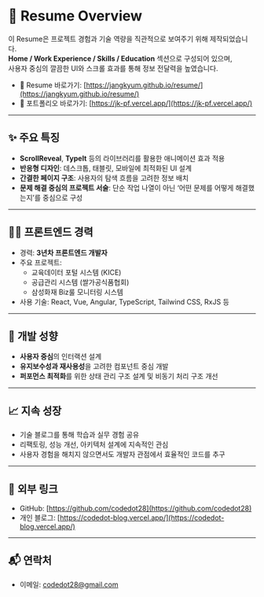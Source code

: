 # 💼 Resume Overview

이 Resume은 프로젝트 경험과 기술 역량을 직관적으로 보여주기 위해 제작되었습니다.  
**Home / Work Experience / Skills / Education** 섹션으로 구성되어 있으며,<br/>
사용자 중심의 깔끔한 UI와 스크롤 효과를 통해 정보 전달력을 높였습니다.

- 📌 Resume 바로가기: [https://jangkyum.github.io/resume/](https://jangkyum.github.io/resume/)
- 📌 포트폴리오 바로가기: [https://jk-pf.vercel.app/](https://jk-pf.vercel.app/)


---

## ✨ 주요 특징

- **ScrollReveal**, **TypeIt** 등의 라이브러리를 활용한 애니메이션 효과 적용  
- **반응형 디자인**: 데스크톱, 태블릿, 모바일에 최적화된 UI 설계  
- **간결한 페이지 구조**: 사용자의 탐색 흐름을 고려한 정보 배치  
- **문제 해결 중심의 프로젝트 서술**: 단순 작업 나열이 아닌 ‘어떤 문제를 어떻게 해결했는지’를 중심으로 구성

---

## 🧑‍💻 프론트엔드 경력

- 경력: **3년차 프론트엔드 개발자**
- 주요 프로젝트:  
  - 교육데이터 포털 시스템 (KICE)
  - 공급관리 시스템 (쌀가공식품협회)
  - 삼성화재 Biz룰 모니터링 시스템
- 사용 기술: React, Vue, Angular, TypeScript, Tailwind CSS, RxJS 등

---

## 🧠 개발 성향

- **사용자 중심**의 인터랙션 설계
- **유지보수성과 재사용성**을 고려한 컴포넌트 중심 개발
- **퍼포먼스 최적화**를 위한 상태 관리 구조 설계 및 비동기 처리 구조 개선

---

## 📈 지속 성장

- 기술 블로그를 통해 학습과 실무 경험 공유  
- 리팩토링, 성능 개선, 아키텍처 설계에 지속적인 관심  
- 사용자 경험을 해치지 않으면서도 개발자 관점에서 효율적인 코드를 추구

---

## 🔗 외부 링크

- GitHub: [https://github.com/codedot28](https://github.com/codedot28)
- 개인 블로그: [https://codedot-blog.vercel.app/](https://codedot-blog.vercel.app/)

---

## 📬 연락처

- 이메일: codedot28@gmail.com  
